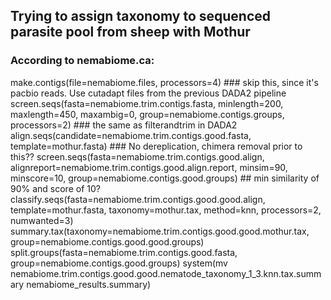 ## Trying to assign taxonomy to sequenced parasite pool from sheep with Mothur

### According to nemabiome.ca:
make.contigs(file=nemabiome.files, processors=4) ### skip this, since it's pacbio reads. Use cutadapt files from the previous DADA2 pipeline
screen.seqs(fasta=nemabiome.trim.contigs.fasta, minlength=200, maxlength=450, maxambig=0, group=nemabiome.contigs.groups, processors=2) ### the same as filterandtrim in DADA2
align.seqs(candidate=nemabiome.trim.contigs.good.fasta, template=mothur.fasta) ### No dereplication, chimera removal prior to this??
screen.seqs(fasta=nemabiome.trim.contigs.good.align, alignreport=nemabiome.trim.contigs.good.align.report, minsim=90, minscore=10, group=nemabiome.contigs.good.groups) ## min similarity of \
90% and score of 10?
classify.seqs(fasta=nemabiome.trim.contigs.good.good.align, template=mothur.fasta, taxonomy=mothur.tax, method=knn, processors=2, numwanted=3)
summary.tax(taxonomy=nemabiome.trim.contigs.good.good.mothur.tax, group=nemabiome.contigs.good.good.groups)
split.groups(fasta=nemabiome.trim.contigs.good.fasta, group=nemabiome.contigs.good.groups)
system(mv nemabiome.trim.contigs.good.good.nematode_taxonomy_1_3.knn.tax.summary nemabiome_results.summary)
